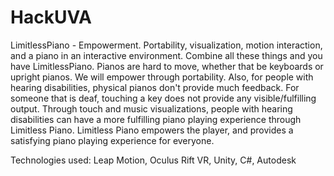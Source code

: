 # HackUVA
LimitlessPiano - Empowerment.  Portability, visualization, motion interaction, and a piano in an interactive environment.  Combine all these things and you have LimitlessPiano.  Pianos are hard to move, whether that be keyboards or upright pianos.  We will empower through portability.  Also, for people with hearing disabilities, physical pianos don't provide much feedback.  For someone that is deaf, touching a key does not provide any visible/fulfilling output. Through touch and music visualizations, people with hearing disabilities can have a more fulfilling piano playing experience through Limitless Piano.  Limitless Piano empowers the player, and provides a satisfying piano playing experience for everyone.

Technologies used:  Leap Motion, Oculus Rift VR, Unity, C#, Autodesk
